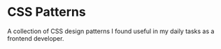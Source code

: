 # CSS Patterns
A collection of CSS design patterns I found useful in my daily tasks as a frontend developer.

